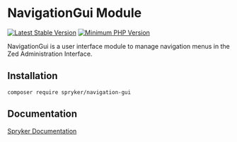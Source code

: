 # NavigationGui Module
[![Latest Stable Version](https://poser.pugx.org/spryker/navigation-gui/v/stable.svg)](https://packagist.org/packages/spryker/navigation-gui)
[![Minimum PHP Version](https://img.shields.io/badge/php-%3E%3D%208.3-8892BF.svg)](https://php.net/)

NavigationGui is a user interface module to manage navigation menus in the Zed Administration Interface.

## Installation

```
composer require spryker/navigation-gui
```

## Documentation

[Spryker Documentation](https://docs.spryker.com)

